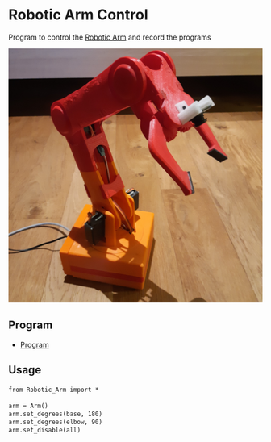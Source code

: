 # Robotic Arm Control

Program to control the [Robotic Arm](https://github.com/MPi3D/Robotic_Arm) and record the programs

[![Robotic Arm](/Robotic_Arm.jpg)](https://github.com/MPi3D/Robotic_Arm)

## Program

+ [Program](/Robotic_Arm.py)

## Usage

```
from Robotic_Arm import *

arm = Arm()
arm.set_degrees(base, 180)
arm.set_degrees(elbow, 90)
arm.set_disable(all)
```
